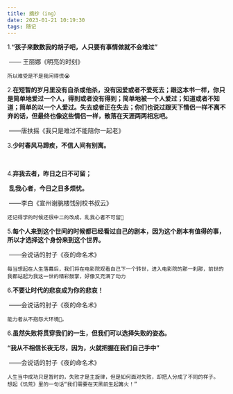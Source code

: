 ```yaml
---
title: 摘抄（ing）
date: 2023-01-21 10:19:30
tags: 随记
---
```




1.**“孩子来数数我的胡子吧，人只要有事情做就不会难过”**

​																		—— 王丽娜《明亮的时刻》

```
所以难受是不是我闲得慌😭
```

2.**在短暂的岁月里没有自杀或他杀，没有因爱或者不爱死去；跟这本书一样，你只是简单地爱过一个人，得到或者没有得到；简单地被一个人爱过；知道或者不知道；简单的以一个人爱过。失去或者正在失去；你们也说过跟天下情侣一样不离不弃的话，但最终也像这些情侣一样，散落在天涯两两相忘吧。**

​																	——唐扶摇《我只是难过不能陪你一起老》

3.**少时春风马蹄疾，不信人间有别离。**

​	

4.**弃我去者，昨日之日不可留；**

​	    **乱我心者，今日之日多烦忧。**

​																		——李白《宣州谢朓楼饯别校书叔云》

```
还记得学的时候还很中二的改成，乱我心者不可留🐶
```



5.**每个人来到这个世间的时候都已经看过自己的剧本，因为这个剧本有值得的事，所以才选择这个身份来到这个世界。**

​																			——会说话的肘子《夜的命名术》

```
每当想起在人生落幕后，我们将在电影院观看自己下一个转世，进入电影院的那一刹那，前世的我都站起为我这一世的精彩鼓掌，好像又充满了动力
```



6.**不要让时代的悲哀成为你的悲哀！**

​																			——会说话的肘子《夜的命名术》

```
能力者从不抱怨大环境🐶。
```



6.**虽然失败将贯穿我们的一生，但我们可以选择失败的姿态。**

  **“我从不相信长夜无尽，因为，火就把握在我们自己手中”**

​																			——会说话的肘子《夜的命名术》

```
人生当中成功只是暂时的，失败才是主旋律，但是如何面对失败，却把人分成了不同的样子。
想起《饥荒》里的一句话“我们需要在天黑前生起篝火！”
```


